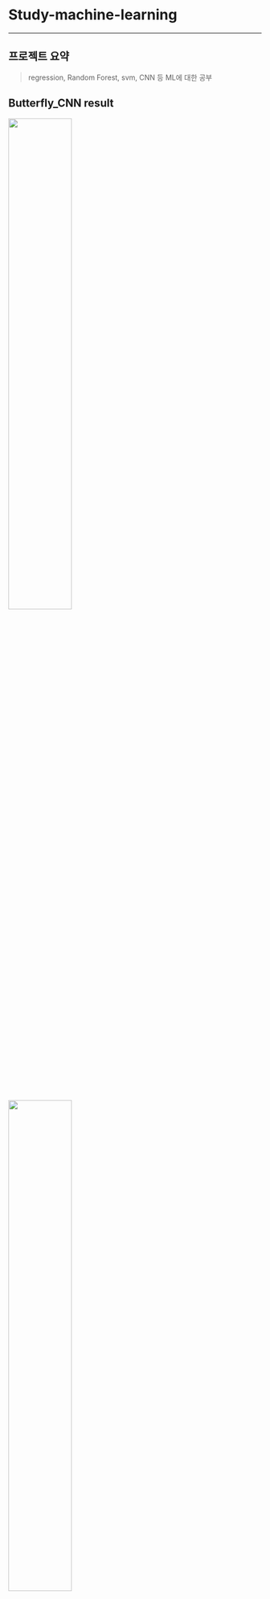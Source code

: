 # Study-machine-learning
------------
## 프로젝트 요약
> regression, Random Forest, svm, CNN 등 ML에 대한 공부

## Butterfly_CNN result
<img width="50%" src="https://github.com/DeveloperSeJin/Study_machine_learning/assets/114290488/7e46444f-4254-45eb-ae76-0a4550d4ca58.jpg">

<img width="50%" src="(ttps://github.com/DeveloperSeJin/Study_machine_learning/assets/114290488/a3dd4abe-0f1d-42cc-ab79-cf313e9fda3c">
